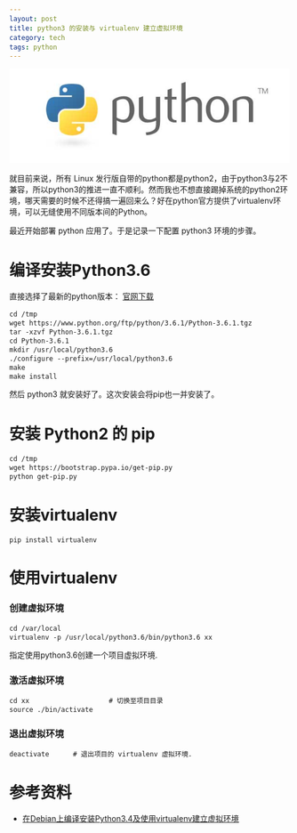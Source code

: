 ```yaml
---
layout: post
title: python3 的安装与 virtualenv 建立虚拟环境
category: tech
tags: python
---
```


![](/assets/img/python.jpg)

就目前来说，所有 Linux 发行版自带的python都是python2，由于python3与2不兼容，所以python3的推进一直不顺利。然而我也不想直接踢掉系统的python2环境，哪天需要的时候不还得搞一遍回来么？好在python官方提供了virtualenv环境，可以无缝使用不同版本间的Python。

最近开始部署 python 应用了。于是记录一下配置 python3 环境的步骤。

# 编译安装Python3.6

直接选择了最新的python版本： [官网下载](https://www.python.org/downloads/source/)

    cd /tmp
    wget https://www.python.org/ftp/python/3.6.1/Python-3.6.1.tgz
    tar -xzvf Python-3.6.1.tgz
    cd Python-3.6.1
    mkdir /usr/local/python3.6
    ./configure --prefix=/usr/local/python3.6
    make
    make install
    
然后 python3 就安装好了。这次安装会将pip也一并安装了。

# 安装 Python2 的 pip

    cd /tmp
    wget https://bootstrap.pypa.io/get-pip.py
    python get-pip.py
 
# 安装virtualenv

    pip install virtualenv
    
# 使用virtualenv   

### 创建虚拟环境

    cd /var/local
    virtualenv -p /usr/local/python3.6/bin/python3.6 xx
    
指定使用python3.6创建一个项目虚拟环境.

### 激活虚拟环境

    cd xx                    # 切换至项目目录
    source ./bin/activate

### 退出虚拟环境

    deactivate      # 退出项目的 virtualenv 虚拟环境.
    
    
# 参考资料
    
* [在Debian上编译安装Python3.4及使用virtualenv建立虚拟环境](https://xiaoguo.net/post/Install-Python3-and-virtualenv-in-debian.html)    